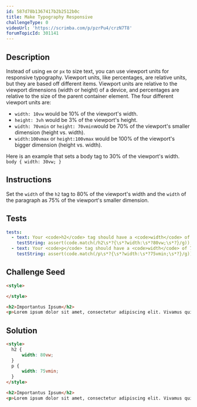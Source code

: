 ```yaml
---
id: 587d78b1367417b2b2512b0c
title: Make Typography Responsive
challengeType: 0
videoUrl: 'https://scrimba.com/p/pzrPu4/crzN7T8'
forumTopicId: 301141
---
```


## Description
<section id='description'>
Instead of using <code>em</code> or <code>px</code> to size text, you can use viewport units for responsive typography. Viewport units, like percentages, are relative units, but they are based off different items. Viewport units are relative to the viewport dimensions (width or height) of a device, and percentages are relative to the size of the parent container element.
The four different viewport units are:
<ul><li><code>width: 10vw</code> would be 10% of the viewport's width.</li><li><code>height: 3vh</code> would be 3% of the viewport's height.</li><li><code>width: 70vmin</code> or <code>height: 70vmin</code>would be 70% of the viewport's smaller dimension (height vs. width).</li><li><code>width:100vmax</code> or <code>height:100vmax</code> would be 100% of the viewport's bigger dimension (height vs. width).</li></ul>
Here is an example that sets a body tag to 30% of the viewport's width.
<code>body { width: 30vw; }</code>
</section>

## Instructions
<section id='instructions'>
Set the <code>width</code> of the <code>h2</code> tag to 80% of the viewport's width and the <code>width</code> of the paragraph as 75% of the viewport's smaller dimension.
</section>

## Tests
<section id='tests'>

```yml
tests:
  - text: Your <code>h2</code> tag should have a <code>width</code> of 80vw.
    testString: assert(code.match(/h2\s*?{\s*?width:\s*?80vw;\s*?}/g));
  - text: Your <code>p</code> tag should have a <code>width</code> of 75vmin.
    testString: assert(code.match(/p\s*?{\s*?width:\s*?75vmin;\s*?}/g));

```

</section>

## Challenge Seed
<section id='challengeSeed'>

<div id='html-seed'>

```html
<style>

</style>

<h2>Importantus Ipsum</h2>
<p>Lorem ipsum dolor sit amet, consectetur adipiscing elit. Vivamus quis tempus massa. Aenean erat nisl, gravida vel vestibulum cursus, interdum sit amet lectus. Sed sit amet quam nibh. Suspendisse quis tincidunt nulla. In hac habitasse platea dictumst. Ut sit amet pretium nisl. Vivamus vel mi sem. Aenean sit amet consectetur sem. Suspendisse pretium, purus et gravida consequat, nunc ligula ultricies diam, at aliquet velit libero a dui.</p>
```

</div>



</section>

## Solution
<section id='solution'>


```html
<style>
  h2 {
      width: 80vw;
  }
  p {
      width: 75vmin;
  }
</style>

<h2>Importantus Ipsum</h2>
<p>Lorem ipsum dolor sit amet, consectetur adipiscing elit. Vivamus quis tempus massa. Aenean erat nisl, gravida vel vestibulum cursus, interdum sit amet lectus. Sed sit amet quam nibh. Suspendisse quis tincidunt nulla. In hac habitasse platea dictumst. Ut sit amet pretium nisl. Vivamus vel mi sem. Aenean sit amet consectetur sem. Suspendisse pretium, purus et gravida consequat, nunc ligula ultricies diam, at aliquet velit libero a dui.</p>
```

</section>
